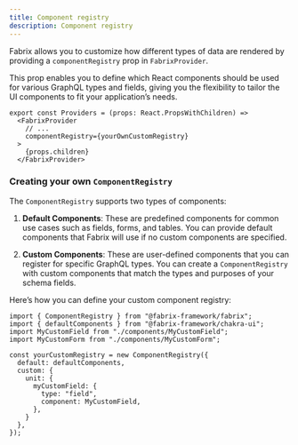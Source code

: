 ```yaml
---
title: Component registry 
description: Component registry 
---
```


Fabrix allows you to customize how different types of data are rendered by providing a `componentRegistry` prop in `FabrixProvider`. 

This prop enables you to define which React components should be used for various GraphQL types and fields, giving you the flexibility to tailor the UI components to fit your application’s needs.

```tsx
export const Providers = (props: React.PropsWithChildren) =>
  <FabrixProvider
    // ...
    componentRegistry={yourOwnCustomRegistry}
  >
    {props.children}
  </FabrixProvider>
```

### Creating your own `ComponentRegistry`

The `ComponentRegistry` supports two types of components:

1. **Default Components**: These are predefined components for common use cases such as fields, forms, and tables. You can provide default components that Fabrix will use if no custom components are specified.

2. **Custom Components**: These are user-defined components that you can register for specific GraphQL types. You can create a `ComponentRegistry` with custom components that match the types and purposes of your schema fields.

Here’s how you can define your custom component registry:

```tsx
import { ComponentRegistry } from "@fabrix-framework/fabrix";
import { defaultComponents } from "@fabrix-framework/chakra-ui";
import MyCustomField from "./components/MyCustomField";
import MyCustomForm from "./components/MyCustomForm";

const yourCustomRegistry = new ComponentRegistry({
  default: defaultComponents,
  custom: {
    unit: {
      myCustomField: {
        type: "field",
        component: MyCustomField,
      },
    }
  },
});
```
